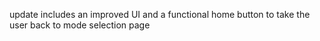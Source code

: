 update includes an improved UI and a functional home button to take the user back to mode selection page 
